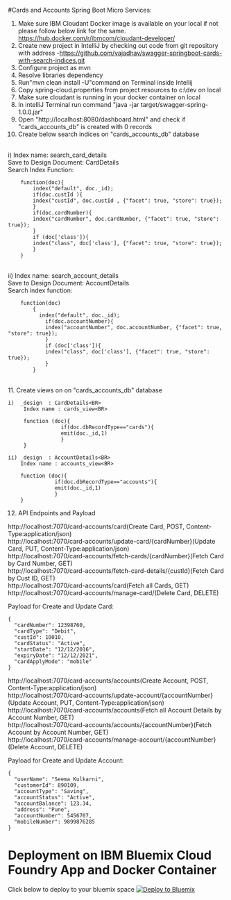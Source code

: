 #Cards and Accounts Spring Boot Micro Services:

1. Make sure IBM  Cloudant Docker image is available on your local if not please follow below link for the same.
https://hub.docker.com/r/ibmcom/cloudant-developer/<BR>
2. Create new project in IntelliJ by checking out code from git repository with address -https://github.com/vajadhav/swagger-springboot-cards-with-search-indices.git<BR>
3. Configure project as mvn<BR>
4. Resolve libraries dependency<BR>
5. Run"mvn clean install -U"command on Terminal inside Intellij<BR>
6. Copy spring-cloud.properties from project resources to c:\dev on local<BR>
7. Make sure cloudant is running in your docker container on local<BR>
8. In intelliJ Terminal run command "java -jar target/swagger-spring-1.0.0.jar"<BR>
9. Open "http://localhost:8080/dashboard.html" and check if "cards_accounts_db" is created with 0 records<BR>
10. Create below search indices on "cards_accounts_db" database <BR>
<BR>
    i)  Index name: search_card_details<BR>
        Save to Design Document: CardDetails<BR>
        Search Index Function:<BR>

        function(doc){
            index("default", doc._id);
            if(doc.custId ){
            index("custId", doc.custId , {"facet": true, "store": true});
            }
            if(doc.cardNumber){
            index("cardNumber", doc.cardNumber, {"facet": true, "store": true});
            }
            if (doc['class']){
            index("class", doc['class'], {"facet": true, "store": true});
            }
        }

<BR>
    ii) Index name: search_account_details<BR>
        Save to Design Document: AccountDetails<BR>
        Search index function:<BR>

        function(doc)
            {
              index("default", doc._id);
                if(doc.accountNumber){
                index("accountNumber", doc.accountNumber, {"facet": true, "store": true});
                }
                if (doc['class']){
                index("class", doc['class'], {"facet": true, "store": true});
                }
            }
<BR>
11. Create views on on "cards_accounts_db" database

    i)  _design  : CardDetails<BR>
         Index name : cards_view<BR>

         function (doc){
                     if(doc.dbRecordType=="cards"){
                     emit(doc._id,1)
                     }
         }

    ii) _design  : AccountDetails<BR>
        Index name : accounts_view<BR>

        function (doc){
                   if(doc.dbRecordType=="accounts"){
                   emit(doc._id,1)
                   }
        }

12. API Endpoints and Payload<BR>

http://localhost:7070/card-accounts/card(Create Card, POST, Content-Type:application/json)<BR>
http://localhost:7070/card-accounts/update-card/{cardNumber}(Update Card, PUT, Content-Type:application/json)<BR>
http://localhost:7070/card-accounts/fetch-cards/{cardNumber}(Fetch Card by Card Number, GET)<BR>
http://localhost:7070/card-accounts/fetch-card-details/{custId}(Fetch Card by Cust ID, GET)<BR>
http://localhost:7070/card-accounts/card(Fetch all Cards, GET)<BR>
http://localhost:7070/card-accounts/manage-card/(Delete Card, DELETE)<BR>

Payload for Create and Update Card:<BR>

    {
      "cardNumber": 12398760,
      "cardType": "Debit",
      "custId": 10010,
      "cardStatus": "Active",
      "startDate": "12/12/2016",
      "expiryDate": "12/12/2021",
      "cardApplyMode": "mobile"
    }

http://localhost:7070/card-accounts/accounts(Create Account, POST, Content-Type:application/json)<BR>
http://localhost:7070/card-accounts/update-account/{accountNumber}(Update Account, PUT, Content-Type:application/json)<BR>
http://localhost:7070/card-accounts/accounts(Fetch all Account Details by Account Number, GET)<BR>
http://localhost:7070/card-accounts/accounts/{accountNumber}(Fetch Account by Account Number, GET)<BR>
http://localhost:7070/card-accounts/manage-account/{accountNumber}(Delete Account, DELETE)<BR>

Payload for Create and Update Account:<BR>

    {
      "userName": "Seema Kulkarni",
      "customerId": 890109,
      "accountType": "Saving",
      "accountStatus": "Active",
      "accountBalance": 123.34,
      "address": "Pune",
      "accountNumber": 5456707,
      "mobileNumber": 9899876285
    }

# Deployment on IBM Bluemix Cloud Foundry App and Docker Container

Click below to deploy to your bluemix space
[![Deploy to Bluemix](https://bluemix.net/deploy/button.png)](https://bluemix.net/deploy)